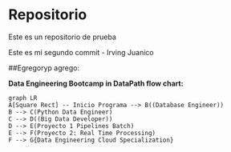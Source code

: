 # Repositorio
Este es un repositorio de prueba

Este es mi segundo commit - Irving Juanico



##Egregoryp agrego:

**Data Engineering Bootcamp in DataPath flow chart:**
```mermaid
graph LR
A[Square Rect] -- Inicio Programa --> B((Database Engineer))
B --> C(Python Data Engineer)
C --> D((Big Data Developer))
D --> E(Proyecto 1 Pipelines Batch)
E --> F(Proyecto 2: Real Time Processing)
F --> G{Data Engineering Cloud Specialization}
```